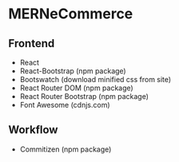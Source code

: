 # MERNeCommerce

## Frontend

- React
- React-Bootstrap (npm package)
- Bootswatch (download minified css from site)
- React Router DOM (npm package)
- React Router Bootstrap (npm package)
- Font Awesome (cdnjs.com)

## Workflow

- Commitizen (npm package)

